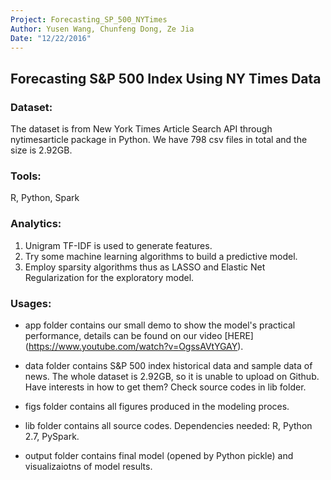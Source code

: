 ```yaml
---
Project: Forecasting_SP_500_NYTimes
Author: Yusen Wang, Chunfeng Dong, Ze Jia
Date: "12/22/2016"
---
```


## Forecasting S&amp;P 500 Index Using NY Times Data

### Dataset: 
The dataset is from New York Times Article Search API through nytimesarticle package in Python. We have 798 csv files in total and the size is 2.92GB. 

### Tools: 
R, Python, Spark 

### Analytics: 
1. Unigram TF-IDF is used to generate features. 
2. Try some machine learning algorithms to build a predictive model. 
3. Employ sparsity algorithms thus as LASSO and Elastic Net Regularization for the exploratory model. 

### Usages:
+ app folder contains our small demo to show the model's practical performance, details can be found on our video [HERE] (https://www.youtube.com/watch?v=OgssAVtYGAY).

+ data folder contains S&P 500 index historical data and sample data of news. The whole dataset is 2.92GB, so it is unable to upload on Github. Have interests in how to get them? Check source codes in lib folder.

+ figs folder contains all figures produced in the modeling proces.

+ lib folder contains all source codes. Dependencies needed: R, Python 2.7, PySpark.

+ output folder contains final model (opened by Python pickle) and visualizaiotns of model results.

